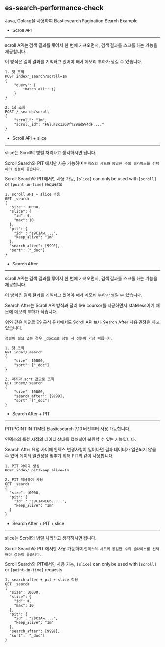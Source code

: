 ## es-search-performance-check


Java, Golang을 사용하여 Elasticsearch Pagination Search Example

- Scroll API

---

scroll API는 검색 결과를 묶어서 한 번에 가져오면서, 검색 결과를 스크롤 하는 기능을 제공합니다.

이 방식은 검색 결과를 기억하고 있어야 해서 메모리 부하가 생길 수 있습니다.

```
1. 첫 조회
POST index/_search?scroll=1m
{
    "query": {
        "match_all": {}
    }
}

2. id 조회
POST /_search/scroll
{
    "scroll": "1m",
    "scroll_id": "FGluY2x1ZGVfY29udGV4dF...."
}
```

- Scroll API + slice

---

slice는 Scroll의 병렬 처리라고 생각하시면 됩니다.

Scroll Search와 PIT 에서만 사용 가능하며 `인덱스의 샤드와 동일한 수의 슬라이스를 선택해야 성능이 좋습니다.`

Scroll Search와 PIT에서만 사용 가능, `[slice]` can only be used with `[scroll]` or `[point-in-time]` requests

```
1. scroll API + slice 적용
GET _search
{
  "size": 10000,
  "slice": {
    "id": 0,
    "max": 10
  },
  "pit": {
    "id" : "s9C1Aw....",
    "keep_alive": "1m"
  },
  "search_after": [9999],
  "sort": ["_doc"]
}
```

- Search After

---

scroll API는 검색 결과를 묶어서 한 번에 가져오면서, 검색 결과를 스크롤 하는 기능을 제공합니다.

이 방식은 검색 결과를 기억하고 있어야 해서 메모리 부하가 생길 수 있습니다.

Search After는 Scroll API 방식과 달리 live coursor를 제공하면서 stateless이기 때문에 메모리 부하가 적습니다.

위와 같은 이유로 ES 공식 문서에서도 Scroll API 보다 Search After 사용 권장을 하고 있습니다.

`정렬이 필요 없는 경우 _doc으로 정렬 시 성능이 가장 빠릅니다.`


```
1. 첫 조회
GET index/_search
{
    "size": 10000,
    "sort": ["_doc"]
}

2. 마지막 sort 값으로 조회
GET index/_search
{
    "size": 10000,
    "search_after": [9999],
    "sort": ["_doc"]
}
```

- Search After + PIT

---

PIT(POINT IN TIME) Elasticsearch 7.10 버전부터 사용 가능합니다.

인덱스의 특정 시점의 데이터 상태를 캡처하여 복원할 수 있는 기능입니다.

Search After 요청 사이에 인덱스 변경사항이 일어나면 결과 데이터가 일관되지 않을 수 있어 데이터 일관성을 맞추기 위해 PIT와 같이 사용합니다.

```
1. PIT 아이디 생성
POST index/_pit?keep_alive=1m

2. PIT 적용하여 사용
GET _search
{
  "size": 10000,
  "pit": {
    "id" : "s9C1AwEGb.....",
    "keep_alive": "1m"
  }
}
```

- Search After + PIT + slice

---

slice는 Scroll의 병렬 처리라고 생각하시면 됩니다.

Scroll Search와 PIT 에서만 사용 가능하며 `인덱스의 샤드와 동일한 수의 슬라이스를 선택해야 성능이 좋습니다.`

Scroll Search와 PIT에서만 사용 가능, `[slice]` can only be used with `[scroll]` or `[point-in-time]` requests

```
1. search-after + pit + slice 적용
GET _search
{
  "size": 10000,
  "slice": {
    "id": 0,
    "max": 10
  },
  "pit": {
    "id" : "s9C1Aw....",
    "keep_alive": "1m"
  },
  "search_after": [9999],
  "sort": ["_doc"]
}
```
